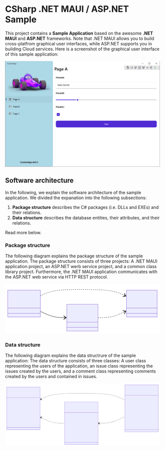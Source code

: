 # CSharp .NET MAUI / ASP.NET Sample

This project contains a **Sample Application** based on the awesome **.NET MAUI** and **ASP.NET** frameworks. Note that .NET MAUI allows you to build cross-platfrom graphical user interfaces, while ASP.NET supports you in building Cloud services. Here is a screenshot of the graphical user interface of this sample application:

![.NET MAUI / ASP.NET Sample Screenshot](./Screenshots/CustomApp.png)

## Software architecture

In the following, we explain the software architecture of the sample application. We divided the expanation into the following subsections:

1. **Package structure** describes the C# packages (i.e. DLLs and EXEs) and their relations.
2. **Data structure** describes the database entities, their attributes, and their relations.

Read more below.

### Package structure

The following diagram explains the package structure of the sample application. The package structure consists of three projects: A .NET MAUI application project, an ASP.NET werb service project, and a common class library project. Furthermore, the .NET MAUI application communicates with the ASP.NET web service via HTTP REST protocol.

![.NET MAUI / ASP.NET Sample Architecture](./Models/Architecture.svg)

### Data structure

The following diagram explains the data structrure of the sample application: The data structure consists of three classes: A user class representing the users of the application, an issue class representing the issues created by the users, and a comment class representing comments created by the users and contained in issues.

![.NET MAUI / ASP.NET Sample Data](./Models/Data.svg)